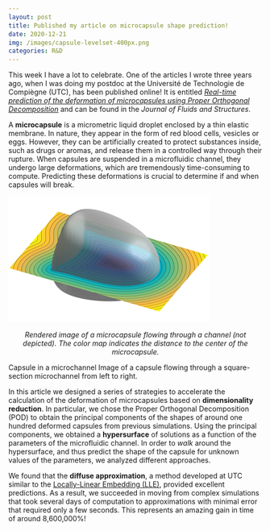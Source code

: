 ```yaml
---
layout: post
title: Published my article on microcapsule shape prediction!
date: 2020-12-21
img: /images/capsule-levelset-400px.png
categories: R&D
---
```

This week I have a lot to celebrate. One of the articles I wrote three years ago, when I was doing my postdoc at the Université de Technologie de Compiègne (UTC), has been published online! It is entitled [*Real-time prediction of the deformation of microcapsules using Proper Orthogonal Decomposition*](https://www.sciencedirect.com/science/article/pii/S0889974620306629) and can be found in the *Journal of Fluids and Structures*.

A **microcapsule** is a micrometric liquid droplet enclosed by a thin elastic membrane. In nature, they appear in the form of red blood cells, vesicles or eggs. However, they can be artificially created to protect substances inside, such as drugs or aromas, and release them in a controlled way through their rupture. When capsules are suspended in a microfluidic channel, they undergo large deformations, which are tremendously time-consuming to compute. Predicting these deformations is crucial to determine if and when capsules will break.

![](/images/capsule-levelset-400px.png)
*<center>Rendered image of a microcapsule flowing through a channel (not depicted). The color map indicates the distance to the center of the microcapsule.</center>*

Capsule in a microchannel
Image of a capsule flowing through a square-section microchannel from left to right.

In this article we designed a series of strategies to accelerate the calculation of the deformation of microcapsules based on **dimensionality reduction**. In particular, we chose the Proper Orthogonal Decomposition (POD) to obtain the principal components of the shapes of around one hundred deformed capsules from previous simulations. Using the principal components, we obtained a **hypersurface** of solutions as a function of the parameters of the microfluidic channel. In order to *walk* around the hypersurface, and thus predict the shape of the capsule for unknown values of the parameters, we analyzed different approaches.

We found that the **diffuse approximation**, a method developed at UTC similar to the [Locally-Linear Embedding (LLE)](https://en.wikipedia.org/wiki/Nonlinear_dimensionality_reduction#Locally-linear_embedding), provided excellent predictions. As a result, we succeeded in moving from complex simulations that took several days of computation to approximations with minimal error that required only a few seconds. This represents an amazing gain in time of around 8,600,000%!